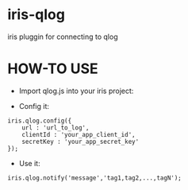 iris-qlog
=========

iris pluggin for connecting to qlog

HOW-TO USE
==========

* Import qlog.js into your iris project:

* Config it:

<pre><code>iris.qlog.config({
	url : 'url_to_log',
	clientId : 'your_app_client_id',
	secretKey : 'your_app_secret_key'
});</code></pre>

* Use it:
<pre><code>iris.qlog.notify('message','tag1,tag2,...,tagN');</code></pre>